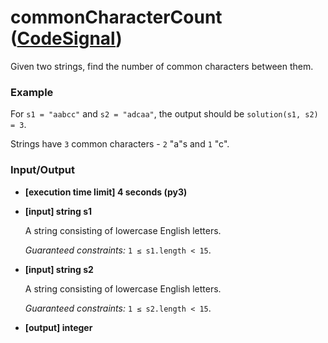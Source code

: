 # commonCharacterCount ([CodeSignal](https://app.codesignal.com/arcade/intro/level-3/JKKuHJknZNj4YGL32))

Given two strings, find the number of common characters between them.


### Example
For `s1 = "aabcc"` and `s2 = "adcaa"`, the output should be
`solution(s1, s2) = 3`.

Strings have `3` common characters - `2` "a"s and `1` "c".


### Input/Output

*   **\[execution time limit\] 4 seconds (py3)**

*   **\[input\] string s1**

    A string consisting of lowercase English letters.

    _Guaranteed constraints:_
    `1 ≤ s1.length < 15`.

*   **\[input\] string s2**

    A string consisting of lowercase English letters.

    _Guaranteed constraints:_
    `1 ≤ s2.length < 15`.

*   **\[output\] integer**
